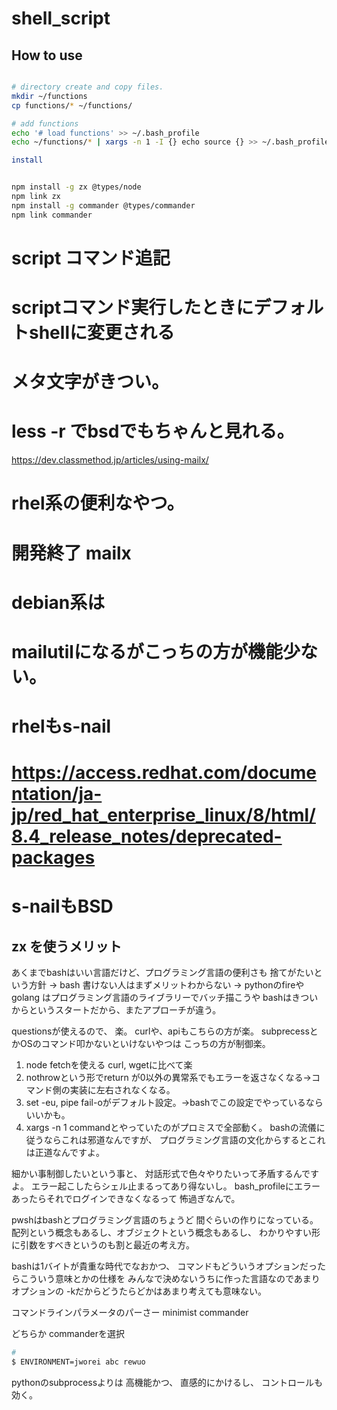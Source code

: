 # shell_script

## How to use

```bash

# directory create and copy files.
mkdir ~/functions
cp functions/* ~/functions/

# add functions 
echo '# load functions' >> ~/.bash_profile
echo ~/functions/* | xargs -n 1 -I {} echo source {} >> ~/.bash_profile
```

```bash
install 
```


```bash

npm install -g zx @types/node
npm link zx
npm install -g commander @types/commander
npm link commander
```

# script コマンド追記
  # scriptコマンド実行したときにデフォルトshellに変更される
  # メタ文字がきつい。
  # less -r でbsdでもちゃんと見れる。

https://dev.classmethod.jp/articles/using-mailx/

  # rhel系の便利なやつ。
  # 開発終了 mailx
  # debian系は
  # mailutilになるがこっちの方が機能少ない。

  # rhelもs-nail
  # https://access.redhat.com/documentation/ja-jp/red_hat_enterprise_linux/8/html/8.4_release_notes/deprecated-packages
  # s-nailもBSD


## zx を使うメリット

あくまでbashはいい言語だけど、プログラミング言語の便利さも
捨てがたいという方針
-> bash 書けない人はまずメリットわからない
-> pythonのfireやgolang
はプログラミング言語のライブラリーでバッチ描こうや
bashはきついからというスタートだから、またアプローチが違う。


questionsが使えるので、
楽。
curlや、apiもこちらの方が楽。
subprecessとかOSのコマンド叩かないといけないやつは
こっちの方が制御楽。


1. node fetchを使える curl, wgetに比べて楽
2. nothrowという形でreturn が0以外の異常系でもエラーを返さなくなる->コマンド側の実装に左右されなくなる。
3. set -eu, pipe fail-oがデフォルト設定。->bashでこの設定でやっているならいいかも。
4. xargs -n 1 commandとやっていたのがプロミスで全部動く。
bashの流儀に従うならこれは邪道なんですが、
プログラミング言語の文化からするとこれは正道なんですよ。

細かい事制御したいという事と、
対話形式で色々やりたいって矛盾するんですよ。
エラー起こしたらシェル止まるってあり得ないし。
bash_profileにエラーあったらそれでログインできなくなるって
怖過ぎなんで。

pwshはbashとプログラミング言語のちょうど
間ぐらいの作りになっている。
配列という概念もあるし、オブジェクトという概念もあるし、
わかりやすい形に引数をすべきというのも割と最近の考え方。

bashは1バイトが貴重な時代でなおかつ、
コマンドもどういうオプションだったらこういう意味とかの仕様を
みんなで決めないうちに作った言語なのであまりオプションの
-kだからどうたらどかはあまり考えても意味ない。


[](https://t28.dev/write-script-using-zx/)

コマンドラインパラメータのパーさー
minimist
commander

どちらか
commanderを選択

```bash
#
$ ENVIRONMENT=jworei abc rewuo
```

pythonのsubprocessよりは
高機能かつ、
直感的にかけるし、
コントロールも効く。
